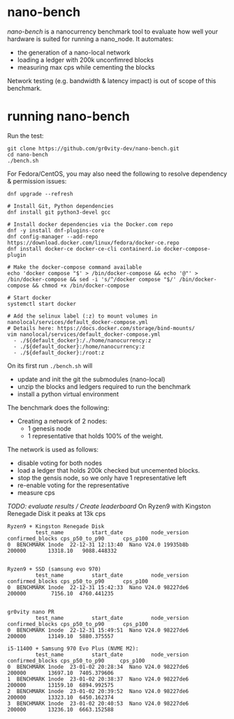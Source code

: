 # nano-bench

*nano-bench* is a nanocurrency benchmark tool to evaluate how well your hardware is suited for running a nano_node.
It automates:
- the generation of a nano-local network
- loading a ledger with 200k unconfimred blocks
- measuring max cps while cementing the blocks

Network testing (e.g. bandwidth & latency impact) is out of scope of this benchmark.

# running nano-bench

Run the test: 
```
git clone https://github.com/gr0vity-dev/nano-bench.git
cd nano-bench
./bench.sh 
```

For Fedora/CentOS, you may also need the following to resolve dependency & permission issues:
```
dnf upgrade --refresh

# Install Git, Python dependencies
dnf install git python3-devel gcc 

# Install docker dependencies via the Docker.com repo
dnf -y install dnf-plugins-core
dnf config-manager --add-repo https://download.docker.com/linux/fedora/docker-ce.repo
dnf install docker-ce docker-ce-cli containerd.io docker-compose-plugin

# Make the docker-compose command available
echo 'docker compose "$' > /bin/docker-compose && echo '@"' > /bin/docker-compose && sed -i 's/^/docker compose "$/' /bin/docker-compose && chmod +x /bin/docker-compose

# Start docker
systemctl start docker

# Add the selinux label (:z) to mount volumes in nanolocal/services/default_docker-compose.yml
# Details here: https://docs.docker.com/storage/bind-mounts/
vim nanolocal/services/default_docker-compose.yml
  - ./${default_docker}:/./home/nanocurrency:z
  - ./${default_docker}:/home/nanocurrency:z
  - ./${default_docker}:/root:z
```

On its first run `./bench.sh` will 
- update and init the git the submodules (nano-local)
- unzip the blocks and ledgers required to run the benchmark
- install a python virtual environment

The benchmark does the following: 
- Creating a network of 2 nodes: 
	- 1 genesis node 
	- 1 representative that holds 100% of the weight.

The network is used as follows:
- disable voting for both nodes
- load a ledger that holds 200k checked but uncemented blocks.
- stop the gensis node, so we only have 1 representative left
- re-enable voting for the representative 
- measure cps

*TODO: evaluate results / Create leaderboard*
On Ryzen9 with Kingston Renegade Disk it peaks at 13k cps

```
Ryzen9 + Kingston Renegade Disk
         test_name         start_date         node_version  confirmed_blocks cps_p50_to_p90      cps_p100
0  BENCHMARK 1node  22-12-31 12:13:40  Nano V24.0 19935b8b            200000       13318.10   9088.448332


Ryzen9 + SSD (samsung evo 970)
         test_name         start_date         node_version  confirmed_blocks cps_p50_to_p90      cps_p100
0  BENCHMARK 1node  22-12-31 15:42:33  Nano V24.0 98227de6            200000        7156.10  4760.441235


gr0vity nano PR
         test_name         start_date         node_version  confirmed_blocks cps_p50_to_p90      cps_p100
0  BENCHMARK 1node  22-12-31 15:49:51  Nano V24.0 98227de6            200000       13149.10  5880.375557

i5-11400 + Samsung 970 Evo Plus (NVME M2):
         test_name         start_date         node_version  confirmed_blocks cps_p50_to_p90     cps_p100
0  BENCHMARK 1node  23-01-02 20:28:34  Nano V24.0 98227de6            200000       13697.10  7405.379606
1  BENCHMARK 1node  23-01-02 20:38:37  Nano V24.0 98227de6            200000       13159.10  6894.992575
2  BENCHMARK 1node  23-01-02 20:39:52  Nano V24.0 98227de6            200000       13323.10  6450.162374
3  BENCHMARK 1node  23-01-02 20:40:53  Nano V24.0 98227de6            200000       13236.10  6663.152588
```
